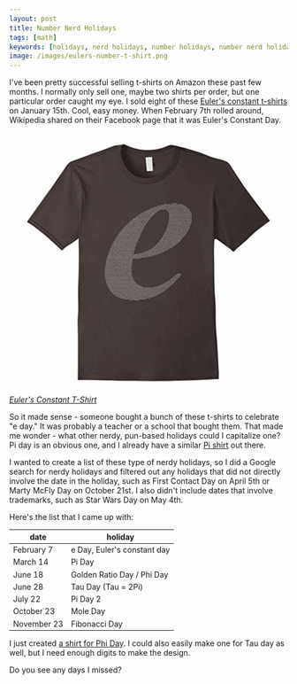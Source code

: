 ```yaml
---
layout: post
title: Number Nerd Holidays
tags: [math]
keywords: [holidays, nerd holidays, number holidays, number nerd holidays]
image: /images/eulers-number-t-shirt.png
---
```


I've been pretty successful selling t-shirts on Amazon these past few months. I normally only sell one, maybe two shirts per order, but one particular order caught my eye. I sold eight of these [Euler's constant t-shirts](https://www.amazon.com/dp/B075TLMJFJ/?tag=hendrixjoseph-20) on January 15th. Cool, easy money. When February 7th rolled around, Wikipedia shared on their Facebook page that it was Euler's Constant Day.

[![Euler's Constant T-Shirt](/images/eulers-number-t-shirt.png)
*Euler's Constant T-Shirt*](https://www.amazon.com/dp/B075TLMJFJ/)

So it made sense - someone bought a bunch of these t-shirts to celebrate "e day." It was probably a teacher or a school that bought them. That made me wonder - what other nerdy, pun-based holidays could I capitalize one? Pi day is an obvious one, and I already have a similar [Pi shirt](https://www.amazon.com/dp/B075TQCVQR/?tag=hendrixjoseph-20) out there.

I wanted to create a list of these type of nerdy holidays, so I did a Google search for nerdy holidays and filtered out any holidays that did not directly involve the date in the holiday, such as First Contact Day on April 5th or Marty McFly Day on October 21st. I also didn't include dates that involve trademarks, such as Star Wars Day on May 4th.

Here's the list that I came up with:

date | holiday
--- | ---
February 7 | e Day, Euler's constant day
March 14 | Pi Day
June 18 | Golden Ratio Day / Phi Day
June 28 | Tau Day (Tau = 2Pi)
July 22 | Pi Day 2
October 23 | Mole Day
November 23 | Fibonacci Day

I just created [a shirt for Phi Day](https://www.amazon.com/dp/B079V4CW4B/). I could also easily make one for Tau day as well, but I need enough digits to make the design.

Do you see any days I missed?